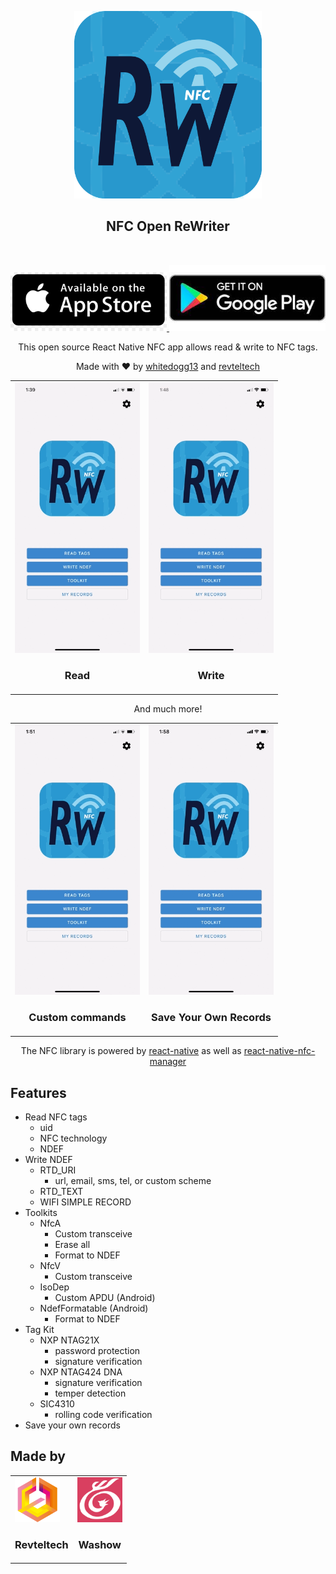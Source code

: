 <p align="center">
  <img alt="react-native-nfc-rewriter" src="./images/nfc-rewriter-icon.png" width="300">
</p>
<p align="center">
  <h2 align="center">NFC Open ReWriter</h2>
</p>

<br/>

<p align="center">
  <a href='https://apps.apple.com/tw/app/nfc-rewriter/id1551243964' target='_blank'>
  <img alt="react-native-nfc-rewriter" src="./images/Apple-App-Store-Icon.png" width="250">
  </a>
  <a href='https://play.google.com/store/apps/details?id=com.washow.nfcopenrewriter' target='_blank'>
  <img alt="react-native-nfc-rewriter" src="./images/google-play-icon.jpeg" width="250">
  </a>
</p>

<p align="center">
  This open source React Native NFC app allows read & write to NFC tags. 
</p>

<p align="center">
  Made with ❤️ by <a href="https://github.com/whitedogg13">whitedogg13</a> and <a href="https://github.com/revtel">revteltech</a>
</p>

<table align="center">
<tr>
  <td>
      <img alt="read" src="./images/nfc-app-read.gif" width="200">
      <h3 align="center">Read</h3>
  </td>
  <td>
      <img alt="write" src="./images/nfc-app-write.gif" width="200">
      <h3 align="center">Write</h3>
  </td>
</tr>
</table>

<p align="center">
  And much more! 
</p>

<table align="center">
<tr>
  <td>
      <img alt="trans" src="./images/nfc-app-trans.gif" width="200">
      <h3 align="center">Custom commands</h3>
  </td>
  <td>
      <img alt="mine" src="./images/nfc-app-mine.gif" width="200">
      <h3 align="center">Save Your Own Records</h3>
  </td>
</tr>
</table>

<p align="center">
The NFC library is powered by <a href="https://github.com/facebook/react-native">react-native</a> as well as <a href="https://github.com/whitedogg13/react-native-nfc-manager">react-native-nfc-manager</a>
</p>

## Features

- Read NFC tags
  - uid
  - NFC technology
  - NDEF
- Write NDEF
  - RTD_URI
    - url, email, sms, tel, or custom scheme
  - RTD_TEXT
  - WIFI SIMPLE RECORD
- Toolkits
  - NfcA
    - Custom transceive
    - Erase all
    - Format to NDEF
  - NfcV
    - Custom transceive 
  - IsoDep
    - Custom APDU (Android)
  - NdefFormatable (Android)
    - Format to NDEF
- Tag Kit
  - NXP NTAG21X
    - password protection
    - signature verification
  - NXP NTAG424 DNA
    - signature verification   
    - temper detection
  - SIC4310
    - rolling code verification
- Save your own records

## Made by

<table>
<tr>
  <td>
      <img alt="revtel" src="./images/revicon_512.png" width="72">
      <h3 align="center">Revteltech</h3>
  </td>
  <td>
      <img alt="washow" src="./images/washow_icon.png" width="72">
      <h3 align="center">Washow</h3>
  </td>
</tr>
</table>
